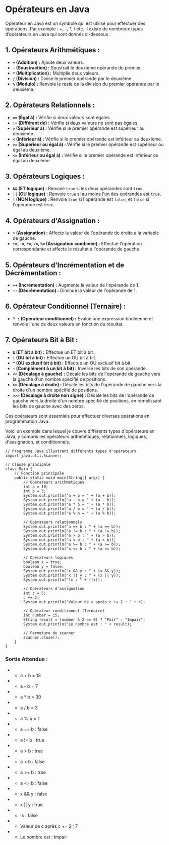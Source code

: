# Opérateurs en Java
Opérateur en Java est un symbole qui est utilisé pour effectuer des opérations. Par exemple : +, -, *, / etc.
Il existe de nombreux types d’opérateurs en Java qui sont donnés ci-dessous :

## 1. Opérateurs Arithmétiques :

- **`+` (Addition) :** Ajoute deux valeurs.
- **`-` (Soustraction) :** Soustrait le deuxième opérande du premier.
- **`*` (Multiplication) :** Multiplie deux valeurs.
- **`/` (Division) :** Divise le premier opérande par le deuxième.
- **`%` (Modulo) :** Renvoie le reste de la division du premier opérande par le deuxième.

## 2. Opérateurs Relationnels :

- **`==` (Égal à) :** Vérifie si deux valeurs sont égales.
- **`!=` (Différent de) :** Vérifie si deux valeurs ne sont pas égales.
- **`>` (Supérieur à) :** Vérifie si le premier opérande est supérieur au deuxième.
- **`<` (Inférieur à) :** Vérifie si le premier opérande est inférieur au deuxième.
- **`>=` (Supérieur ou égal à) :** Vérifie si le premier opérande est supérieur ou égal au deuxième.
- **`<=` (Inférieur ou égal à) :** Vérifie si le premier opérande est inférieur ou égal au deuxième.

## 3. Opérateurs Logiques :

- **`&&` (ET logique) :** Renvoie `true` si les deux opérandes sont `true`.
- **`||` (OU logique) :** Renvoie `true` si au moins l'un des opérandes est `true`.
- **`!` (NON logique) :** Renvoie `true` si l'opérande est `false`, et `false` si l'opérande est `true`.

## 4. Opérateurs d'Assignation :

- **`=` (Assignation) :** Affecte la valeur de l'opérande de droite à la variable de gauche.
- **`+=`, `-=`, `*=`, `/=`, `%=` (Assignation combinée) :** Effectue l'opération correspondante et affecte le résultat à l'opérande de gauche.

## 5. Opérateurs d'Incrémentation et de Décrémentation :

- **`++` (Incrémentation) :** Augmente la valeur de l'opérande de 1.
- **`--` (Décrémentation) :** Diminue la valeur de l'opérande de 1.

## 6. Opérateur Conditionnel (Ternaire) :

- **`? :` (Opérateur conditionnel) :** Évalue une expression booléenne et renvoie l'une de deux valeurs en fonction du résultat.

## 7. Opérateurs Bit à Bit :

- **`&` (ET bit à bit) :** Effectue un ET bit à bit.
- **`|` (OU bit à bit) :** Effectue un OU bit à bit.
- **`^` (OU exclusif bit à bit) :** Effectue un OU exclusif bit à bit.
- **`~` (Complément à un bit à bit) :** Inverse les bits de son opérande.
- **`<<` (Décalage à gauche) :** Décale les bits de l'opérande de gauche vers la gauche d'un nombre spécifié de positions.
- **`>>` (Décalage à droite) :** Décale les bits de l'opérande de gauche vers la droite d'un nombre spécifié de positions.
- **`>>>` (Décalage à droite non signé) :** Décale les bits de l'opérande de gauche vers la droite d'un nombre spécifié de positions, en remplissant les bits de gauche avec des zéros.

Ces opérateurs sont essentiels pour effectuer diverses opérations en programmation Java.

Voici un exemple dans lequel je couvre différents types d'opérateurs en Java, y compris les opérateurs arithmétiques, relationnels, logiques, d'assignation, et conditionnels.
```
// Programme Java illustrant différents types d'opérateurs
import java.util.Scanner;

// Classe principale
class Main {
    // Fonction principale
    public static void main(String[] args) {
        // Opérateurs arithmétiques
        int a = 10;
        int b = 3;
        System.out.println("a + b = " + (a + b));
        System.out.println("a - b = " + (a - b));
        System.out.println("a * b = " + (a * b));
        System.out.println("a / b = " + (a / b));
        System.out.println("a % b = " + (a % b));

        // Opérateurs relationnels
        System.out.println("a == b : " + (a == b));
        System.out.println("a != b : " + (a != b));
        System.out.println("a > b : " + (a > b));
        System.out.println("a < b : " + (a < b));
        System.out.println("a >= b : " + (a >= b));
        System.out.println("a <= b : " + (a <= b));

        // Opérateurs logiques
        boolean x = true;
        boolean y = false;
        System.out.println("x && y : " + (x && y));
        System.out.println("x || y : " + (x || y));
        System.out.println("!x : " + (!x));

        // Opérateurs d'assignation
        int c = 5;
        c += 2;
        System.out.println("Valeur de c après c += 2 : " + c);

        // Opérateur conditionnel (Ternaire)
        int number = 15;
        String result = (number % 2 == 0) ? "Pair" : "Impair";
        System.out.println("Le nombre est : " + result);

        // Fermeture du scanner
        scanner.close();
    }
}

```
### Sortie Attendue :
- * a + b = 13
- * a - b = 7
- * a * b = 30
- * a / b = 3
- * a % b = 1
- * a == b : false
- * a != b : true
- * a > b : true
- * a < b : false
- * a >= b : true
- * a <= b : false
- * x && y : false
- * x || y : true
- * !x : false
- * Valeur de c après c += 2 : 7
- * Le nombre est : Impair


